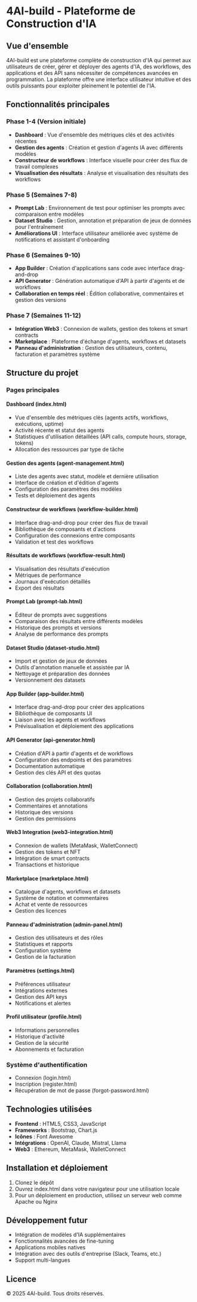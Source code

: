 # 4AI-build - Plateforme de Construction d'IA

## Vue d'ensemble

4AI-build est une plateforme complète de construction d'IA qui permet aux utilisateurs de créer, gérer et déployer des agents d'IA, des workflows, des applications et des API sans nécessiter de compétences avancées en programmation. La plateforme offre une interface utilisateur intuitive et des outils puissants pour exploiter pleinement le potentiel de l'IA.

## Fonctionnalités principales

### Phase 1-4 (Version initiale)
- **Dashboard** : Vue d'ensemble des métriques clés et des activités récentes
- **Gestion des agents** : Création et gestion d'agents IA avec différents modèles
- **Constructeur de workflows** : Interface visuelle pour créer des flux de travail complexes
- **Visualisation des résultats** : Analyse et visualisation des résultats des workflows

### Phase 5 (Semaines 7-8)
- **Prompt Lab** : Environnement de test pour optimiser les prompts avec comparaison entre modèles
- **Dataset Studio** : Gestion, annotation et préparation de jeux de données pour l'entraînement
- **Améliorations UI** : Interface utilisateur améliorée avec système de notifications et assistant d'onboarding

### Phase 6 (Semaines 9-10)
- **App Builder** : Création d'applications sans code avec interface drag-and-drop
- **API Generator** : Génération automatique d'API à partir d'agents et de workflows
- **Collaboration en temps réel** : Édition collaborative, commentaires et gestion des versions

### Phase 7 (Semaines 11-12)
- **Intégration Web3** : Connexion de wallets, gestion des tokens et smart contracts
- **Marketplace** : Plateforme d'échange d'agents, workflows et datasets
- **Panneau d'administration** : Gestion des utilisateurs, contenu, facturation et paramètres système

## Structure du projet

### Pages principales

#### Dashboard (index.html)
- Vue d'ensemble des métriques clés (agents actifs, workflows, exécutions, uptime)
- Activité récente et statut des agents
- Statistiques d'utilisation détaillées (API calls, compute hours, storage, tokens)
- Allocation des ressources par type de tâche

#### Gestion des agents (agent-management.html)
- Liste des agents avec statut, modèle et dernière utilisation
- Interface de création et d'édition d'agents
- Configuration des paramètres des modèles
- Tests et déploiement des agents

#### Constructeur de workflows (workflow-builder.html)
- Interface drag-and-drop pour créer des flux de travail
- Bibliothèque de composants et d'actions
- Configuration des connexions entre composants
- Validation et test des workflows

#### Résultats de workflows (workflow-result.html)
- Visualisation des résultats d'exécution
- Métriques de performance
- Journaux d'exécution détaillés
- Export des résultats

#### Prompt Lab (prompt-lab.html)
- Éditeur de prompts avec suggestions
- Comparaison des résultats entre différents modèles
- Historique des prompts et versions
- Analyse de performance des prompts

#### Dataset Studio (dataset-studio.html)
- Import et gestion de jeux de données
- Outils d'annotation manuelle et assistée par IA
- Nettoyage et préparation des données
- Versionnement des datasets

#### App Builder (app-builder.html)
- Interface drag-and-drop pour créer des applications
- Bibliothèque de composants UI
- Liaison avec les agents et workflows
- Prévisualisation et déploiement des applications

#### API Generator (api-generator.html)
- Création d'API à partir d'agents et de workflows
- Configuration des endpoints et des paramètres
- Documentation automatique
- Gestion des clés API et des quotas

#### Collaboration (collaboration.html)
- Gestion des projets collaboratifs
- Commentaires et annotations
- Historique des versions
- Gestion des permissions

#### Web3 Integration (web3-integration.html)
- Connexion de wallets (MetaMask, WalletConnect)
- Gestion des tokens et NFT
- Intégration de smart contracts
- Transactions et historique

#### Marketplace (marketplace.html)
- Catalogue d'agents, workflows et datasets
- Système de notation et commentaires
- Achat et vente de ressources
- Gestion des licences

#### Panneau d'administration (admin-panel.html)
- Gestion des utilisateurs et des rôles
- Statistiques et rapports
- Configuration système
- Gestion de la facturation

#### Paramètres (settings.html)
- Préférences utilisateur
- Intégrations externes
- Gestion des API keys
- Notifications et alertes

#### Profil utilisateur (profile.html)
- Informations personnelles
- Historique d'activité
- Gestion de la sécurité
- Abonnements et facturation

### Système d'authentification
- Connexion (login.html)
- Inscription (register.html)
- Récupération de mot de passe (forgot-password.html)

## Technologies utilisées

- **Frontend** : HTML5, CSS3, JavaScript
- **Frameworks** : Bootstrap, Chart.js
- **Icônes** : Font Awesome
- **Intégrations** : OpenAI, Claude, Mistral, Llama
- **Web3** : Ethereum, MetaMask, WalletConnect

## Installation et déploiement

1. Clonez le dépôt
2. Ouvrez index.html dans votre navigateur pour une utilisation locale
3. Pour un déploiement en production, utilisez un serveur web comme Apache ou Nginx

## Développement futur

- Intégration de modèles d'IA supplémentaires
- Fonctionnalités avancées de fine-tuning
- Applications mobiles natives
- Intégration avec des outils d'entreprise (Slack, Teams, etc.)
- Support multi-langues

## Licence 

© 2025 4AI-build. Tous droits réservés.
